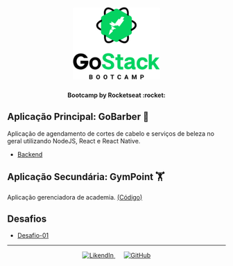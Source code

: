 <h1 align="center">
    <img alt="GoStack" src=".github/gostack-bootcamp-9.png" width="200px" />
</h1>

<h4 align="center">
 Bootcamp by Rocketseat :rocket:
</h4>

## Aplicação Principal: GoBarber :haircut:
Aplicação de agendamento de cortes de cabelo e serviços de beleza no geral utilizando NodeJS, React e React Native.

- [Backend](https://github.com/icaroov/gostack-bootcamp/tree/master/backend)

## Aplicação Secundária: GymPoint 🏋
Aplicação gerenciadora de academia. [(Código)](https://github.com/icaroov/gostack-bootcamp/tree/master/gympoint)

## Desafios

- [Desafio-01](https://github.com/icaroov/gostack-bootcamp/tree/master/desafio-01)


---

<p align="center">
  <a href="https://www.linkedin.com/in/icaroov/">
    <img alt="LikendIn" src="https://img.icons8.com/color/32/000000/linkedin-circled.png" />
  </a>
  &nbsp&nbsp&nbsp&nbsp
  <a href="https://github.com/icaroov">
    <img alt="GitHub" width="32px" height="32px" src="https://img.icons8.com/ios-glyphs/48/000000/github.png" />
  </a>
</p>
